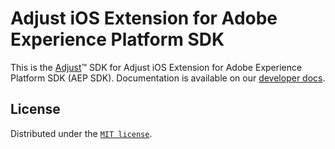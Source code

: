 # Adjust iOS Extension for Adobe Experience Platform SDK

This is the [Adjust](https://adjust.com)™  SDK for Adjust iOS Extension for Adobe Experience Platform SDK (AEP SDK). Documentation is available on our [developer docs](https://dev.adjust.com/en/sdk/adobe-extension-ios/?version=v5).

## License

Distributed under the [`MIT license`](LICENSE).
